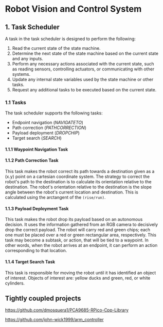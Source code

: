 # Robot Vision and Control System

## 1. Task Scheduler
A task in the task scheduler is designed to perform the following:
1. Read the current state of the state machine.
2. Determine the next state of the state machine based on the current state and any inputs.
3. Perform any necessary actions associated with the current state, such as reading sensors, controlling actuators, or communicating with other systems.
4. Update any internal state variables used by the state machine or other tasks.
5. Request any additional tasks to be executed based on the current state.

### 1.1 Tasks
The task scheduler supports the following tasks:
* Endpoint navigation (*NAVIGATETO*)
* Path correction (*PATHCORRECTION*)
* Payload deployment (*DROPCHIP*)
* Target search (*SEARCH*)

#### 1.1.1 Waypoint Navigation Task

#### 1.1.2 Path Correction Task
This task makes the robot correct its path towards a destination given as a (x.y) point on a cartesian coordinate system. The strategy to correct the robot's path to the destination is to calculate its orientation relative to the destination. The robot's orientation relative to the destination is the slope angle between the robot's current location and destination. This is calculated using the arctangent of the `(rise/run)`.

#### 1.1.3 Payload Deployment Task
This task makes the robot drop its payload based on an autonomous decision.
It uses the information gathered from an RGB camera to decisively drop the correct payload. 
The robot will carry red and green chips; each one must be placed over a red or green rectangular area, respectively. 
This task may become a subtask, or action, that will be tied to a waypoint. In other words, when the robot arrives at an endpoint, it can perform an action corresponding to that location.

#### 1.1.4 Target Search Task
This task is responsible for moving the robot until it has identified an object of interest.
Objects of interest are: yellow ducks and green, red, or white cylinders. 


## Tightly coupled projects
https://github.com/dmosquera1/PCA9685-RPico-Cpp-Library 

https://github.com/john-wick1999/arm_controller

